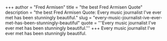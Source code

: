 +++
author = "Fred Armisen"
title = "the best Fred Armisen Quote"
description = "the best Fred Armisen Quote: Every music journalist I've ever met has been stunningly beautiful."
slug = "every-music-journalist-ive-ever-met-has-been-stunningly-beautiful"
quote = '''Every music journalist I've ever met has been stunningly beautiful.'''
+++
Every music journalist I've ever met has been stunningly beautiful.
